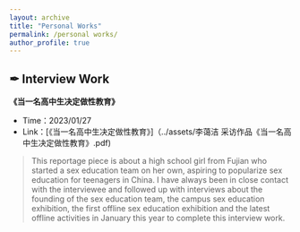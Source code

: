 ```yaml
---
layout: archive
title: "Personal Works"
permalink: /personal works/
author_profile: true
---
```


## ✒ Interview Work
**《当一名高中生决定做性教育》**
- Time：2023/01/27
- Link：[《当一名高中生决定做性教育》]（../assets/李蔼洁 采访作品《当一名高中生决定做性教育》.pdf)
> This reportage piece is about a high school girl from Fujian who started a sex education team on her own, aspiring to popularize sex education for teenagers in China. I have always been in close contact with the interviewee and followed up with interviews about the founding of the sex education team, the campus sex education exhibition, the first offline sex education exhibition and the latest offline activities in January this year to complete this interview work.


